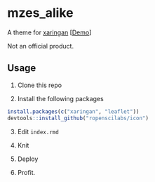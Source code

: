 # mzes_alike

A theme for [xaringan](https://cran.r-project.org/web/packages/xaringan/index.html) [[Demo](https://chainsawriot.github.io/mzes_alike/)]

Not an official product.

## Usage

1. Clone this repo

2. Install the following packages

```r
install.packages(c("xaringan", "leaflet"))
devtools::install_github("ropenscilabs/icon")
```

3. Edit `index.rmd`

4. Knit

5. Deploy

6. Profit.

